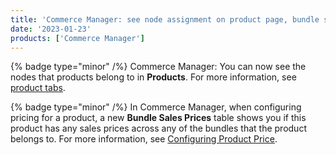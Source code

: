 ```yaml
---
title: 'Commerce Manager: see node assignment on product page, bundle sales pricing extended'
date: '2023-01-23'
products: ['Commerce Manager']
---
```

{% badge type="minor" /%}
Commerce Manager: You can now see the nodes that products belong to in **Products**. For more information, see [product tabs](/docs/pxm/products/pxm-product-configuration).

{% badge type="minor" /%}
In Commerce Manager, when configuring pricing for a product, a new **Bundle Sales Prices** table shows you if this product has any sales prices across any of the bundles that the product belongs to. For more information, see [Configuring Product Price](/docs/pxm/products/pxm-product-configuration#step-4-configuring-product-price).
